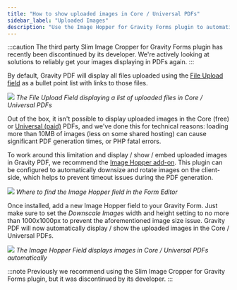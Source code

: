 ```yaml
---
title: "How to show uploaded images in Core / Universal PDFs"
sidebar_label: "Uploaded Images"
description: "Use the Image Hopper for Gravity Forms plugin to automatically display uploaded images in Core / Universal PDFs generated using Gravity PDF."
---
```


:::caution
The third party Slim Image Cropper for Gravity Forms plugin has recently been discontinued by its developer. We're actively looking at solutions to reliably get your images displaying in PDFs again. 
:::

By default, Gravity PDF will display all files uploaded using the [File Upload field](https://docs.gravityforms.com/file-upload/) as a bullet point list with links to those files.

![](https://resources.gravitypdf.com/uploads/2018/08/file-upload-field-default.png) 
_The File Upload Field displaying a list of uploaded files in Core / Universal PDFs_

Out of the box, it isn't possible to display uploaded images in the Core (free) or <a href="https://gravitypdf.com/template-shop/#universal">Universal (paid)</a> PDFs, and we've done this for technical reasons: loading more than 10MB of images (less on some shared hosting) can cause significant PDF generation times, or PHP fatal errors.

To work around this limitation and display / show / embed uploaded images in Gravity PDF, we recommend the [Image Hopper add-on](https://imagehopper.tech/). This plugin can be configured to automatically downsize and rotate images on the client-side, which helps to prevent timeout issues during the PDF generation.

![](https://resources.imagehopper.tech/uploads/2020/11/form-editor-image-hopper-field-open.png) 
_Where to find the Image Hopper field in the Form Editor_

Once installed, add a new Image Hopper field to your Gravity Form. Just make sure to set the *Downscale Images* width and height setting to no more than 1000x1000px to prevent the aforementioned image size issue. Gravity PDF will now automatically display / show the uploaded images in the Core / Universal PDFs.

![](https://resources.gravitypdf.com/uploads/2021/02/Gravity-PDF-Zadani-w-Image-Hopper.png) 
_The Image Hopper Field displays images in Core / Universal PDFs automatically_

:::note
Previously we recommend using the Slim Image Cropper for Gravity Forms plugin, but it was discontinued by its developer.
:::
